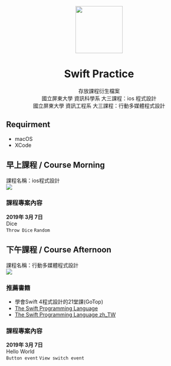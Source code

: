 <div align="center">
  
<img src="https://developer.apple.com/swift/images/swift-og.png" width="128" height="128">
  
# Swift Practice

存放課程衍生檔案<br>
國立屏東大學 資訊科學系 大三課程：ios 程式設計<br>
國立屏東大學 資訊工程系 大三課程：行動多媒體程式設計

</div>

## Requirment
- macOS
- XCode

## 早上課程 / Course Morning
課程名稱：ios程式設計<br>
![](https://img.shields.io/badge/NPTU-CS-green.svg?style=flat-square)
### 課程專案內容
**2019年 3月 7日**<br>
Dice<br>
`Throw Dice` `Random` 

## 下午課程 / Course Afternoon
課程名稱：行動多媒體程式設計<br>
![](https://img.shields.io/badge/NPTU-CSIE-green.svg?style=flat-square)
### 推薦書籍
- 學會Swift 4程式設計的21堂課(GoTop)<br>
- [The Swift Programming Language](https://docs.swift.org/swift-book/) <br>
- [The Swift Programming Language zh_TW](https://tommy60703.gitbooks.io/swift-language-traditional-chinese/content/) <br>

### 課程專案內容
**2019年 3月 7日**<br>
Hello World<br>
`Button event` `View switch event` <br>
